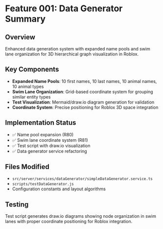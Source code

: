 # Feature 001: Data Generator Summary

## Overview
Enhanced data generation system with expanded name pools and swim lane organization for 3D hierarchical graph visualization in Roblox.

## Key Components
- **Expanded Name Pools**: 10 first names, 10 last names, 10 animal names, 10 animal types
- **Swim Lane Organization**: Grid-based coordinate system for grouping similar entity types
- **Test Visualization**: Mermaid/draw.io diagram generation for validation
- **Coordinate System**: Precise positioning for Roblox 3D space integration

## Implementation Status
- ✅ Name pool expansion (R80)
- ✅ Swim lane coordinate system (R81)
- ✅ Test script with draw.io visualization
- ✅ Data generator service refactoring

## Files Modified
- `src/server/services/dataGenerator/simpleDataGenerator.service.ts`
- `scripts/testDataGenerator.js`
- Configuration constants and layout algorithms

## Testing
Test script generates draw.io diagrams showing node organization in swim lanes with proper coordinate positioning for Roblox integration.